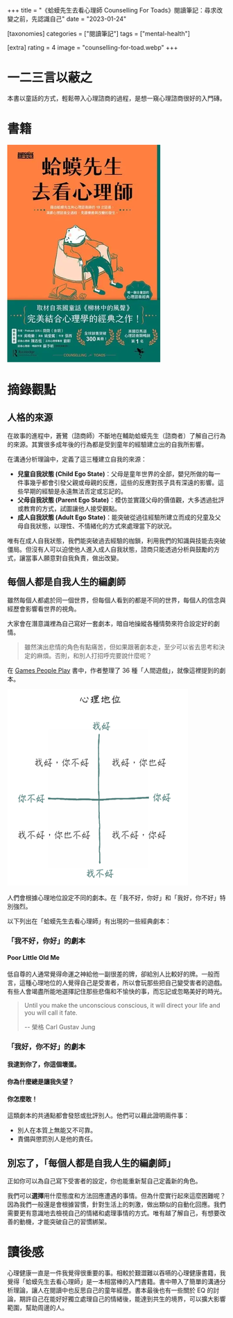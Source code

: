 +++
title = "《蛤蟆先生去看心理師 Counselling For Toads》閱讀筆記：尋求改變之前，先認識自己"
date = "2023-01-24"

[taxonomies]
categories = ["閱讀筆記"]
tags = ["mental-health"]

[extra]
rating = 4
image = "counselling-for-toad.webp"
+++

# 一二三言以蔽之

本書以童話的方式，輕鬆帶入心理諮商的過程，是想一窺心理諮商很好的入門磚。

# 書籍

![](counselling-for-toad.webp)

# 摘錄觀點

## 人格的來源

在故事的進程中，蒼鷺（諮商師）不斷地在輔助蛤蟆先生（諮商者）了解自己行為的來源。其實很多成年後的行為都是受到童年的經驗建立出的自我所影響。

在溝通分析理論中，定義了這三種建立自我的來源：
* **兒童自我狀態 (Child Ego State)**：父母是童年世界的全部，嬰兒所做的每一件事幾乎都會引發父親或母親的反應，這些的反應對孩子具有深遠的影響。這些早期的經驗是永遠無法否定或忘記的。
* **父母自我狀態 (Parent Ego State)**：模仿並實踐父母的價值觀，大多透過批評或教育的方式，試圖讓他人接受觀點。
* **成人自我狀態 (Adult Ego State)**：能突破從過往經驗所建立而成的兒童及父母自我狀態，以理性、不情緒化的方式來處理當下的狀況。

唯有在成人自我狀態，我們能突破過去經驗的枷鎖，利用我們的知識與技能去突破僵局。但沒有人可以迫使他人進入成人自我狀態，諮商只能透過分析與鼓勵的方式，讓當事人願意對自我負責，做出改變。

## 每個人都是自我人生的編劇師

雖然每個人都處於同一個世界，但每個人看到的都是不同的世界，每個人的信念與經歷會影響看世界的視角。

大家會在潛意識裡為自己寫好一套劇本，暗自地操縱各種情勢來符合設定好的劇情。

> 雖然演出悲情的角色有點痛苦，但如果跟著劇本走，至少可以省去思考和決定的麻煩。否則，和別人打招呼完要說什麼呢？

在 [Games People Play](https://www.goodreads.com/book/show/49176.Games_People_Play) 書中，作者整理了 36 種「人間遊戲」，就像這裡提到的劇本。

![](game.webp)

人們會根據心理地位設定不同的劇本。在「我不好，你好」和「我好，你不好」特別強烈。

以下列出在「蛤蟆先生去看心理師」有出現的一些經典劇本：

### 「我不好，你好」的劇本

#### Poor Little Old Me

低自尊的人通常覺得命運之神給他一副很差的牌，卻給別人比較好的牌。一般而言，這種心理地位的人覺得自己是受害者，所以會玩那些把自己變受害者的遊戲。有些人會竭盡所能地選擇記住那些悲傷和不愉快的事，而忘記或忽略美好的時光。

> Until you make the unconscious conscious, it will direct your life and you will call it fate.
>
> -- 榮格 Carl Gustav Jung

### 「我好，你不好」的劇本
#### 我逮到你了，你這個壞蛋。
#### 你為什麼總是讓我失望？
#### 你怎麼敢！

這類劇本的共通點都會發怒或批評別人。他們可以藉此證明兩件事：

* 別人在本質上無能又不可靠。
* 責備與懲罰別人是他的責任。

## 別忘了，「每個人都是自我人生的編劇師」

正如你可以為自己寫下受害者的設定，你也能重新幫自己定義新的角色。

我們可以**選擇**用什麼態度和方法回應遭遇的事情。但為什麼實行起來這麼困難呢？因為我們一般還是會根據習慣，針對生活上的刺激，做出類似的自動化回應。我們需要更有意識地去檢視自己的情緒和處理事情的方式。唯有越了解自己，有想要改善的動機，才能突破自己的習慣綁架。

# 讀後感

心理健康一直是一件我覺得很重要的事。相較於艱澀難以吞嚥的心理健康書籍，我覺得「蛤蟆先生去看心理師」是一本相當棒的入門書籍。書中帶入了簡單的溝通分析理論，讓人在閱讀中也反思自己的童年經歷。書本最後也有一些關於 EQ 的討論，期許自己在能好好獨立處理自己的情緒後，能達到共生的境界，可以擴大影響範圍，幫助周邊的人。
